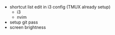 - shortcut list edit in i3 config (TMUX already setup)
    * i3
    * nvim
- setup git pass
- screen brightness
